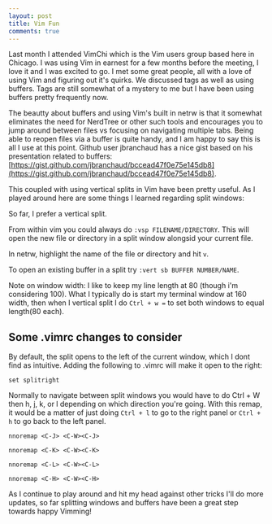 ```yaml
---
layout: post
title: Vim Fun
comments: true
---
```


Last month I attended VimChi which is the Vim users group based here in Chicago.  I was using Vim in earnest for a few months before the meeting, I love it and I was excited to go.  I met some great people, all with a love of using Vim and figuring out it's quirks.  We discussed tags as well as using buffers.  Tags are still somewhat of a mystery to me but I have been using buffers pretty frequently now.

The beautty about buffers and using Vim's built in netrw is that it somewhat eliminates the need for NerdTree or other such tools and encourages you to jump around between files vs focusing on navigating multiple tabs.  Being able to reopen files via a buffer is quite handy, and I am happy to say this is all I use at this point.  Github user jbranchaud has a nice gist based on his presentation related to buffers: [https://gist.github.com/jbranchaud/bccead47f0e75e145db8](https://gist.github.com/jbranchaud/bccead47f0e75e145db8). 

This coupled with using vertical splits in Vim have been pretty useful.  As I played around here are some things I learned regarding split windows:

So far, I prefer a vertical split. 

From within vim you could always do `:vsp FILENAME/DIRECTORY`. This will open the new file or directory in a split window alongsid your current file.

In netrw, highlight the name of the file or directory and hit `v`.

To open an existing buffer in a split try `:vert sb BUFFER NUMBER/NAME`.

Note on window width:
  I like to keep my line length at 80 (though i'm considering 100).  What I typically do is start my terminal window at 160 width, then when I vertical split I do `Ctrl + w =` to set both windows to equal length(80 each).

## Some .vimrc changes to consider

By default, the split opens to the left of the current window, which I dont find as intuitive. Adding the following to .vimrc will make it open to the right:
```
set splitright
```
Normally to navigate between split windows you would have to do Ctrl + W then h, j, k, or l depending on which direction you're going.  With this remap, it would be a matter of just doing `Ctrl + l` to go to the right panel or `Ctrl + h` to go back to the left panel. 
```
nnoremap <C-J> <C-W><C-J>

nnoremap <C-K> <C-W><C-K>

nnoremap <C-L> <C-W><C-L>

nnoremap <C-H> <C-W><C-H> 
```

As I continue to play around and hit my head against other tricks I'll do more updates, so far splitting windows and buffers have been a great step towards happy Vimming!
